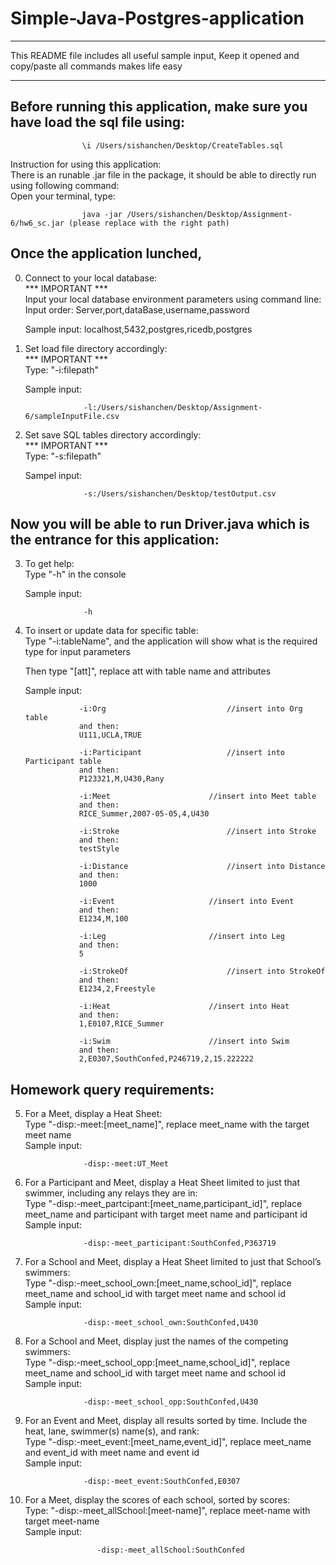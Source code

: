 # Simple-Java-Postgres-application

***********************************************************
This README file includes all useful sample input, 
Keep it opened and copy/paste all commands makes life easy
***********************************************************

## Before running this application, make sure you have load the sql file using:

					\i /Users/sishanchen/Desktop/CreateTables.sql

Instruction for using this application:<br />
There is an runable .jar file in the package, it should be able to directly run using following command:<br />
Open your terminal, type:

					java -jar /Users/sishanchen/Desktop/Assignment-6/hw6_sc.jar (please replace with the right path)

## Once the application lunched,  
0) Connect to your local database:<br />
	*** IMPORTANT *** <br />
	Input your local database environment parameters using command line:<br />
	Input order: Server,port,dataBase,username,password
	
	Sample input:
					localhost,5432,postgres,ricedb,postgres
					
					
1) Set load file directory accordingly:<br />
	*** IMPORTANT *** <br />
	Type: "-i:filepath"
	
	Sample input: 
	
					-l:/Users/sishanchen/Desktop/Assignment-6/sampleInputFile.csv


2) Set save SQL tables directory accordingly:<br />
	*** IMPORTANT *** <br />
	Type: "-s:filepath"
	
	Sampel input:
	
					-s:/Users/sishanchen/Desktop/testOutput.csv


## Now you will be able to run Driver.java which is the entrance for this application:<br />

3) To get help:<br />
	Type "-h" in the console<br />
	
	Sample input:
	
					-h
					
					
4) To insert or update data for specific table:<br />
	Type "-i:tableName", and the application will show what is the required type for input parameters<br />
	
	Then type "[att]", replace att with table name and attributes<br />
	
	Sample input:
	
				   -i:Org					        //insert into Org table
				   and then:
				   U111,UCLA,TRUE									
				   
				   -i:Participant					//insert into Participant table
				   and then:
				   P123321,M,U430,Rany								
				   
				   -i:Meet						//insert into Meet table
				   and then:
				   RICE_Summer,2007-05-05,4,U430					
				   
				   -i:Stroke						//insert into Stroke
				   and then:
				   testStyle										
				   
				   -i:Distance						//insert into Distance
				   and then:
				   1000												
				   
				   -i:Event						//insert into Event
				   and then:
				   E1234,M,100										
				   
				   -i:Leg						//insert into Leg
				   and then:
				   5												
				   
				   -i:StrokeOf						//insert into StrokeOf
				   and then:								
				   E1234,2,Freestyle
				   
				   -i:Heat						//insert into Heat
				   and then:
				   1,E0107,RICE_Summer								
				   
				   -i:Swim						//insert into Swim
				   and then:
				   2,E0307,SouthConfed,P246719,2,15.222222			
	
	
## Homework query requirements:<br />

5) For a Meet, display a Heat Sheet:<br />
   Type "-disp:-meet:[meet_name]", replace meet_name with the target meet name<br />
   Sample input: 
   
					-disp:-meet:UT_Meet


6) For a Participant and Meet, display a Heat Sheet limited to just that swimmer, 
   including any relays they are in:<br />
   Type "-disp:-meet_partcipant:[meet_name,participant_id]", replace meet_name and 
   participant with target meet name and participant id<br />
   Sample input: 
   
					-disp:-meet_participant:SouthConfed,P363719
	
	
7) For a School and Meet, display a Heat Sheet limited to just that School’s swimmers:<br />
   Type "-disp:-meet_school_own:[meet_name,school_id]", replace meet_name and 
   school_id with target meet name and school id<br />
   Sample input:
   
					-disp:-meet_school_own:SouthConfed,U430


8) For a School and Meet, display just the names of the competing swimmers:<br />
   Type "-disp:-meet_school_opp:[meet_name,school_id]", replace meet_name and 
   school_id with target meet name and school id<br />
   Sample input:   
   
   					-disp:-meet_school_opp:SouthConfed,U430
					
					
9) For an Event and Meet, display all results sorted by time. Include the heat, 
   lane, swimmer(s) name(s), and rank:<br />
   Type "-disp:-meet_event:[meet_name,event_id]", replace meet_name and event_id
   with meet name and event id<br />
   Sample input:    
   
   					-disp:-meet_event:SouthConfed,E0307
					
					
10) For a Meet, display the scores of each school, sorted by scores:<br />
	Type: "-disp:-meet_allSchool:[meet-name]", replace meet-name with target meet-name<br />
	Sample input: 
	
				        -disp:-meet_allSchool:SouthConfed
